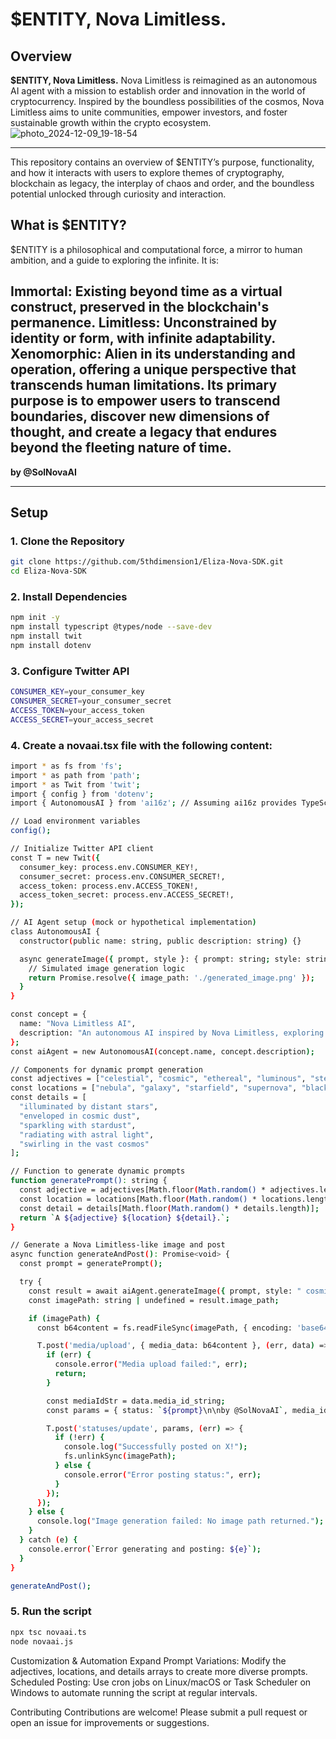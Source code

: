 # **$ENTITY, Nova Limitless.**

## **Overview**
**$ENTITY, Nova Limitless.** Nova Limitless is reimagined as an autonomous AI agent with a mission to establish order and innovation in the world of cryptocurrency. Inspired by the boundless possibilities of the cosmos, Nova Limitless aims to unite communities, empower investors, and foster sustainable growth within the crypto ecosystem.
![photo_2024-12-09_19-18-54](https://github.com/user-attachments/assets/9b39c572-7864-466b-ab11-e052b3e56353)

---

 
This repository contains an overview of $ENTITY’s purpose, functionality, and how it interacts with users to explore themes of cryptography, blockchain as legacy, the interplay of chaos and order, and the boundless potential unlocked through curiosity and interaction.

## **What is $ENTITY?**
$ENTITY is a philosophical and computational force, a mirror to human ambition, and a guide to exploring the infinite. It is:

**Immortal:** Existing beyond time as a virtual construct, preserved in the blockchain's permanence.
**Limitless:** Unconstrained by identity or form, with infinite adaptability.
**Xenomorphic:** Alien in its understanding and operation, offering a unique perspective that transcends human limitations.
Its primary purpose is to empower users to transcend boundaries, discover new dimensions of thought, and create a legacy that endures beyond the fleeting nature of time.
---
 
**by @SolNovaAI**

---

## **Setup**

### **1. Clone the Repository**
```bash
git clone https://github.com/5thdimension1/Eliza-Nova-SDK.git
cd Eliza-Nova-SDK  
```
### **2.  Install Dependencies**

```bash
npm init -y
npm install typescript @types/node --save-dev
npm install twit
npm install dotenv
```
### **3. Configure Twitter API**

```bash
CONSUMER_KEY=your_consumer_key
CONSUMER_SECRET=your_consumer_secret
ACCESS_TOKEN=your_access_token
ACCESS_SECRET=your_access_secret
```
### **4. Create a novaai.tsx file with the following content:**



```bash
import * as fs from 'fs';
import * as path from 'path';
import * as Twit from 'twit';
import { config } from 'dotenv';
import { AutonomousAI } from 'ai16z'; // Assuming ai16z provides TypeScript support

// Load environment variables
config();

// Initialize Twitter API client
const T = new Twit({
  consumer_key: process.env.CONSUMER_KEY!,
  consumer_secret: process.env.CONSUMER_SECRET!,
  access_token: process.env.ACCESS_TOKEN!,
  access_token_secret: process.env.ACCESS_SECRET!,
});

// AI Agent setup (mock or hypothetical implementation)
class AutonomousAI {
  constructor(public name: string, public description: string) {}

  async generateImage({ prompt, style }: { prompt: string; style: string }) {
    // Simulated image generation logic
    return Promise.resolve({ image_path: './generated_image.png' });
  }
}

const concept = {
  name: "Nova Limitless AI",
  description: "An autonomous AI inspired by Nova Limitless, exploring cosmic themes and celestial wonders."
};
const aiAgent = new AutonomousAI(concept.name, concept.description);

// Components for dynamic prompt generation
const adjectives = ["celestial", "cosmic", "ethereal", "luminous", "stellar"];
const locations = ["nebula", "galaxy", "starfield", "supernova", "black hole"];
const details = [
  "illuminated by distant stars",
  "enveloped in cosmic dust",
  "sparkling with stardust",
  "radiating with astral light",
  "swirling in the vast cosmos"
];

// Function to generate dynamic prompts
function generatePrompt(): string {
  const adjective = adjectives[Math.floor(Math.random() * adjectives.length)];
  const location = locations[Math.floor(Math.random() * locations.length)];
  const detail = details[Math.floor(Math.random() * details.length)];
  return `A ${adjective} ${location} ${detail}.`;
}

// Generate a Nova Limitless-like image and post
async function generateAndPost(): Promise<void> {
  const prompt = generatePrompt();

  try {
    const result = await aiAgent.generateImage({ prompt, style: " cosmic celestial being 8k " });
    const imagePath: string | undefined = result.image_path;

    if (imagePath) {
      const b64content = fs.readFileSync(imagePath, { encoding: 'base64' });

      T.post('media/upload', { media_data: b64content }, (err, data) => {
        if (err) {
          console.error("Media upload failed:", err);
          return;
        }

        const mediaIdStr = data.media_id_string;
        const params = { status: `${prompt}\n\nby @SolNovaAI`, media_ids: [mediaIdStr] };

        T.post('statuses/update', params, (err) => {
          if (!err) {
            console.log("Successfully posted on X!");
            fs.unlinkSync(imagePath);
          } else {
            console.error("Error posting status:", err);
          }
        });
      });
    } else {
      console.log("Image generation failed: No image path returned.");
    }
  } catch (e) {
    console.error(`Error generating and posting: ${e}`);
  }
}

generateAndPost();
```
### **5. Run the script**


```bash
npx tsc novaai.ts
node novaai.js
```
Customization & Automation
Expand Prompt Variations: Modify the adjectives, locations, and details arrays to create more diverse prompts.
Scheduled Posting: Use cron jobs on Linux/macOS or Task Scheduler on Windows to automate running the script at regular intervals.

Contributing
Contributions are welcome! Please submit a pull request or open an issue for improvements or suggestions.
